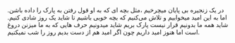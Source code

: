 در یک زنجیره بی پایان میچرخیم ،مثل بچه ای که به او قول رفتن به پارک را داده باشن.
اما به این امید میخوابیم و تلاش می‌کنیم که بچه خوبی باشیم تا شاید یک روز شادی کنیم.
شاید همه ما بدونیم قرار نیست پارک بریم شاید میدونیم حرف هایی که به ما میزنن دروغ است اما هنوز امید داریم چون اگر امید هم از دست بدیم روز را شب نمیکنیم.
